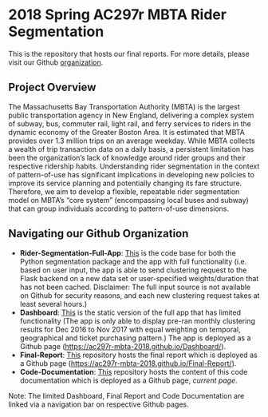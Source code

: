 # 2018 Spring AC297r MBTA Rider Segmentation

This is the repository that hosts our final reports. For more details, please visit our Github [organization](https://github.com/AC297r-MBTA-2018/).


## Project Overview

The Massachusetts Bay Transportation Authority (MBTA) is the largest public transportation agency in New England, delivering a complex system of subway, bus, commuter rail, light rail, and ferry services to riders in the dynamic economy of the Greater Boston Area. It is estimated that MBTA provides over 1.3 million trips on an average weekday. While MBTA collects a wealth of trip transaction data on a daily basis, a persistent limitation has been the organization’s lack of knowledge around rider groups and their respective ridership habits. Understanding rider segmentation in the context of pattern-of-use has significant implications in developing new policies to improve its service planning and potentially changing its fare structure. Therefore, we aim to develop a flexible, repeatable rider segmentation model on MBTA’s “core system” (encompassing local buses and subway) that can group individuals according to pattern-of-use dimensions.


## Navigating our Github Organization

- **Rider-Segmentation-Full-App**: [This](https://github.com/AC297r-MBTA-2018/Rider-Segmentation-Full-App) is the code base for both the Python segmentation package and the app with full functionality (i.e. based on user input, the app is able to send clustering request to the Flask backend on a new data set or user-specified weights/duration that has not been cached. Disclaimer: The full input source is not available on Github for security reasons, and each new clustering request takes at least several hours.)
- **Dashboard**: [This](https://github.com/AC297r-MBTA-2018/Dashboard) is the static version of the full app that has limited functionality (The app is only able to display pre-ran monthly clustering results for Dec 2016 to Nov 2017 with equal weighting on temporal, geographical and ticket purchasing pattern.) The app is deployed as a Github page (https://ac297r-mbta-2018.github.io/Dashboard/).
- **Final-Report**: [This](https://github.com/AC297r-MBTA-2018/Final-Report) repository hosts the final report which is deployed as a Github page (https://ac297r-mbta-2018.github.io/Final-Report/).
- **Code-Documentation**: [This](https://github.com/AC297r-MBTA-2018/Code-Documentation) repository hosts the content of this code documentation which is deployed as a Github page, *current page*.

Note: The limited Dashboard, Final Report and Code Documentation are linked via a navigation bar on respective Github pages.
